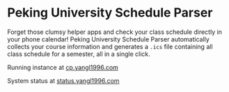 # Peking University Schedule Parser

Forget those clumsy helper apps and check your class schedule directly in your phone calendar! Peking University Schedule Parser automatically collects your course information and generates a `.ics` file containing all class schedule for a semester, all in a single click.

Running instance at [cp.yangl1996.com](https://cp.yangl1996.com)

System status at [status.yangl1996.com](http://status.yangl1996.com)
